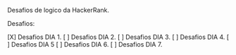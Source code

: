 Desafios de logico da HackerRank.

Desafios:

[X] Desafios DIA 1.
[ ] Desafios DIA 2.
[ ] Desafios DIA 3.
[ ] Desafios DIA 4.
[ ] Desafios DIA 5
[ ] Desafios DIA 6.
[ ] Desafios DIA 7.
